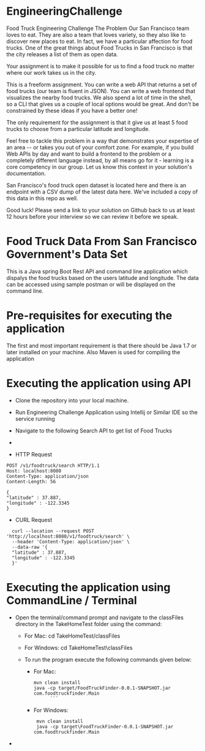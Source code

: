 # EngineeringChallenge
Food Truck Engineering Challenge
The Problem
Our San Francisco team loves to eat. They are also a team that loves variety, so they also like to discover new places to eat.
In fact, we have a particular affection for food trucks. One of the great things about Food Trucks in San Francisco is that the city releases a list of them as open data.

Your assignment is to make it possible for us to find a food truck no matter where our work takes us in the city.

This is a freeform assignment. You can write a web API that returns a set of food trucks (our team is fluent in JSON). You can write a web frontend that visualizes the nearby food trucks. We also spend a lot of time in the shell, so a CLI that gives us a couple of local options would be great. And don't be constrained by these ideas if you have a better one!

The only requirement for the assignment is that it give us at least 5 food trucks to choose from a particular latitude and longitude.

Feel free to tackle this problem in a way that demonstrates your expertise of an area -- or takes you out of your comfort zone. For example, if you build Web APIs by day and want to build a frontend to the problem or a completely different language instead, by all means go for it - learning is a core competency in our group. Let us know this context in your solution's documentation.

San Francisco's food truck open dataset is located here and there is an endpoint with a CSV dump of the latest data here. We've included a copy of this data in this repo as well.

Good luck! Please send a link to your solution on Github back to us at least 12 hours before your interview so we can review it before we speak.


# Food Truck Data From San Francisco Government's Data Set
This is a Java spring Boot  Rest API and command line application which dispalys the food trucks based on the users latitude and longitude. The data can be accessed using sample postman or will be displayed on the command line.

# Pre-requisites for executing the application
The first and most important requirement is that there should be Java 1.7 or later installed on your machine.
Also Maven is used for compiling the application

# Executing the application using API

- Clone the repository into your local machine.

- Run Engineering Challenge Application using Intellij or Similar IDE so the service running
- Navigate to the following Search API to get list of Food Trucks 
- 

- HTTP Request
```http request
POST /v1/foodtruck/search HTTP/1.1
Host: localhost:8080
Content-Type: application/json
Content-Length: 56

{
"latitude" : 37.887,
"longitude" : -122.3345
}
```
- CURL Request
```http request
  curl --location --request POST 'http://localhost:8080/v1/foodtruck/search' \
  --header 'Content-Type: application/json' \
  --data-raw '{
  "latitude" : 37.887,
  "longitude" : -122.3345
  }'
```

# Executing the application using CommandLine / Terminal


- Open the terminal/command prompt and navigate to the classFiles directory in the TakeHomeTest folder using the command:
    - For Mac: cd TakeHomeTest/classFiles
    - For Windows: cd TakeHomeTest\classFiles

    - To run the program execute the following commands given below:
        - For Mac:
            ```
            mvn clean install
            java -cp target/FoodTruckFinder-0.0.1-SNAPSHOT.jar com.foodtruckfinder.Main
                  ```
        - For Windows:
           ```
            mvn clean install
            java -cp target\FoodTruckFinder-0.0.1-SNAPSHOT.jar com.foodtruckfinder.Main
           ```

- 